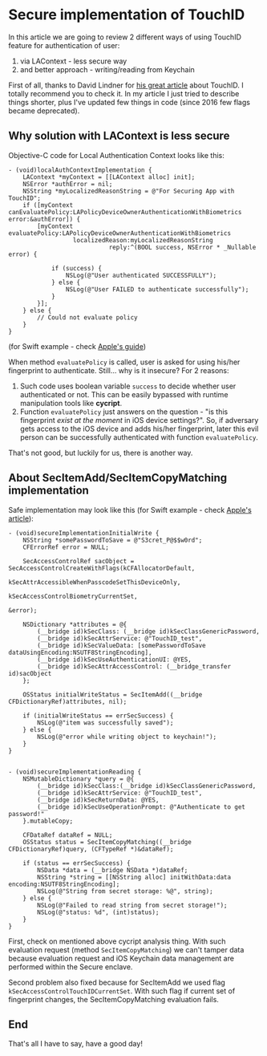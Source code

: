 # Secure implementation of TouchID

In this article we are going to review 2 different ways of using TouchID feature for authentication of user:
1. via LAContext - less secure way
2. and better approach - writing/reading from Keychain

First of all, thanks to David Lindner for [his great article](https://nvisium.com/blog/2016/06/22/dont-touch-me-that-way.html) about TouchID. I totally recommend you
to check it. In my article I just tried to describe things shorter, plus I've updated
few things in code (since 2016 few flags became deprecated).

## Why solution with LAContext is less secure

Objective-C code for Local Authentication Context looks like this:
```
- (void)localAuthContextImplementation {
    LAContext *myContext = [[LAContext alloc] init];
    NSError *authError = nil;
    NSString *myLocalizedReasonString = @"For Securing App with TouchID";
    if ([myContext canEvaluatePolicy:LAPolicyDeviceOwnerAuthenticationWithBiometrics error:&authError]) {
        [myContext evaluatePolicy:LAPolicyDeviceOwnerAuthenticationWithBiometrics
                  localizedReason:myLocalizedReasonString
                            reply:^(BOOL success, NSError * _Nullable error) {

            if (success) {
                NSLog(@"User authenticated SUCCESSFULLY");
            } else {
                NSLog(@"User FAILED to authenticate successfully");
            }
        }];
    } else {
        // Could not evaluate policy
    }
}
```
(for Swift example - check [Apple's guide](https://developer.apple.com/documentation/localauthentication/logging_a_user_into_your_app_with_face_id_or_touch_id))

When method ```evaluatePolicy``` is called, user is asked for using his/her fingerprint to authenticate.
Still... why is it insecure? For 2 reasons:
1. Such code uses boolean variable ```success``` to decide whether user authenticated or not.
This can be easily bypassed with runtime manipulation tools like **cycript**.
2. Function ```evaluatePolicy``` just answers on the question - "is this fingerprint *exist at the moment* in iOS device settings?". So, if adversary gets access to the iOS device and adds his/her fingerprint, later this evil person can be successfully authenticated with function ```evaluatePolicy```.

That's not good, but luckily for us, there is another way.

## About SecItemAdd/SecItemCopyMatching implementation

Safe implementation may look like this (for Swift example - check [Apple's article](https://developer.apple.com/documentation/localauthentication/accessing_keychain_items_with_face_id_or_touch_id)):
```
- (void)secureImplementationInitialWrite {
    NSString *somePasswordToSave = @"S3cret_P@$$w0rd";
    CFErrorRef error = NULL;

    SecAccessControlRef sacObject = SecAccessControlCreateWithFlags(kCFAllocatorDefault,
                                                                    kSecAttrAccessibleWhenPasscodeSetThisDeviceOnly,
                                                                    kSecAccessControlBiometryCurrentSet,
                                                                    &error);

    NSDictionary *attributes = @{
        (__bridge id)kSecClass: (__bridge id)kSecClassGenericPassword,
        (__bridge id)kSecAttrService: @"TouchID_test",
        (__bridge id)kSecValueData: [somePasswordToSave dataUsingEncoding:NSUTF8StringEncoding],
        (__bridge id)kSecUseAuthenticationUI: @YES,
        (__bridge id)kSecAttrAccessControl: (__bridge_transfer id)sacObject
    };

    OSStatus initialWriteStatus = SecItemAdd((__bridge CFDictionaryRef)attributes, nil);

    if (initialWriteStatus == errSecSuccess) {
        NSLog(@"item was successfully saved");
    } else {
        NSLog(@"error while writing object to keychain!");
    }
}


- (void)secureImplementationReading {
    NSMutableDictionary *query = @{
        (__bridge id)kSecClass:(__bridge id)kSecClassGenericPassword,
        (__bridge id)kSecAttrService: @"TouchID_test",
        (__bridge id)kSecReturnData: @YES,
        (__bridge id)kSecUseOperationPrompt: @"Authenticate to get password!"
    }.mutableCopy;

    CFDataRef dataRef = NULL;
    OSStatus status = SecItemCopyMatching((__bridge CFDictionaryRef)query, (CFTypeRef *)&dataRef);

    if (status == errSecSuccess) {
        NSData *data = (__bridge NSData *)dataRef;
        NSString *string = [[NSString alloc] initWithData:data encoding:NSUTF8StringEncoding];
        NSLog(@"String from secret storage: %@", string);
    } else {
        NSLog(@"Failed to read string from secret storage!");
        NSLog(@"status: %d", (int)status);
    }
}
```

First, check on mentioned above cycript analysis thing. With such evaluation request (method ```SecItemCopyMatching```) we can't tamper data because evaluation request and iOS Keychain data management are performed within the Secure enclave.

Second problem also fixed because for SecItemAdd we used flag ```kSecAccessControlTouchIDCurrentSet```. With such flag if current set of fingerprint changes, the SecItemCopyMatching evaluation fails.


## End
That's all I have to say, have a good day!
